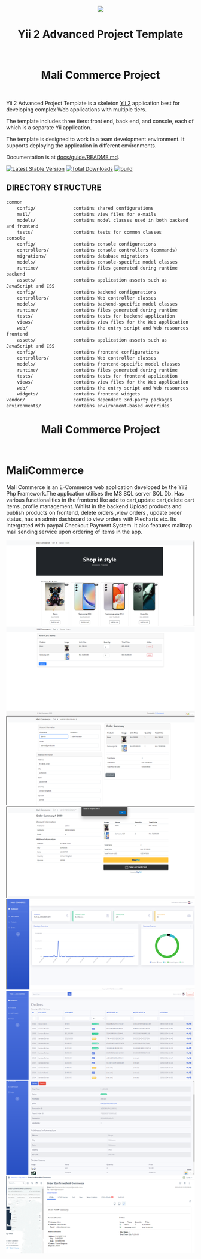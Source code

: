<p align="center">
    <a href="https://github.com/yiisoft" target="_blank">
        <img src="https://avatars0.githubusercontent.com/u/993323" height="100px">
    </a>
    <h1 align="center">Yii 2 Advanced Project Template</h1>
    <br>
</p>
<p align="center">
    <h1 align="center">Mali Commerce Project</h1>
    <br>
</p>

Yii 2 Advanced Project Template is a skeleton [Yii 2](https://www.yiiframework.com/) application best for
developing complex Web applications with multiple tiers.

The template includes three tiers: front end, back end, and console, each of which
is a separate Yii application.

The template is designed to work in a team development environment. It supports
deploying the application in different environments.

Documentation is at [docs/guide/README.md](docs/guide/README.md).

[![Latest Stable Version](https://img.shields.io/packagist/v/yiisoft/yii2-app-advanced.svg)](https://packagist.org/packages/yiisoft/yii2-app-advanced)
[![Total Downloads](https://img.shields.io/packagist/dt/yiisoft/yii2-app-advanced.svg)](https://packagist.org/packages/yiisoft/yii2-app-advanced)
[![build](https://github.com/yiisoft/yii2-app-advanced/workflows/build/badge.svg)](https://github.com/yiisoft/yii2-app-advanced/actions?query=workflow%3Abuild)

DIRECTORY STRUCTURE
-------------------

```
common
    config/              contains shared configurations
    mail/                contains view files for e-mails
    models/              contains model classes used in both backend and frontend
    tests/               contains tests for common classes    
console
    config/              contains console configurations
    controllers/         contains console controllers (commands)
    migrations/          contains database migrations
    models/              contains console-specific model classes
    runtime/             contains files generated during runtime
backend
    assets/              contains application assets such as JavaScript and CSS
    config/              contains backend configurations
    controllers/         contains Web controller classes
    models/              contains backend-specific model classes
    runtime/             contains files generated during runtime
    tests/               contains tests for backend application    
    views/               contains view files for the Web application
    web/                 contains the entry script and Web resources
frontend
    assets/              contains application assets such as JavaScript and CSS
    config/              contains frontend configurations
    controllers/         contains Web controller classes
    models/              contains frontend-specific model classes
    runtime/             contains files generated during runtime
    tests/               contains tests for frontend application
    views/               contains view files for the Web application
    web/                 contains the entry script and Web resources
    widgets/             contains frontend widgets
vendor/                  contains dependent 3rd-party packages
environments/            contains environment-based overrides
```


<p align="center">
    <h1 align="center">Mali Commerce Project</h1>
    <br>
</p>

# MaliCommerce

Mali Commerce is an E-Commerce web application developed by the Yii2 Php Framework.The application utilises the MS SQL server SQL Db. 
Has various functionalities in the frontend like add to cart,update cart,delete cart items ,profile management.
Whilst in the backend Upload products  and publish products on frontend, delete orders ,view orders , update order status, has an admin dashboard to view orders with Piecharts etc.
Its intergrated with paypal Checkout Payment System.
It also features malitrap mail sending service upon ordering of items in the app.

<kbd>![](frontend/web/imagez/mali2.png)
</kbd>
<kbd>![](frontend/web/imagez/malicart.png)
</kbd>
<kbd>![](frontend/web/imagez/Checkout1.png)
</kbd>
<kbd>![](frontend/web/imagez/checkout.png)
</kbd>
<kbd>![](frontend/web/imagez/backendecommerce.png)
</kbd>
<kbd>![](frontend/web/imagez/Orders.png)
</kbd>
<kbd>![](frontend/web/imagez/Order%20Details.png)
</kbd>
<kbd>![](frontend/web/imagez/Emailorder.png)
</kbd>





